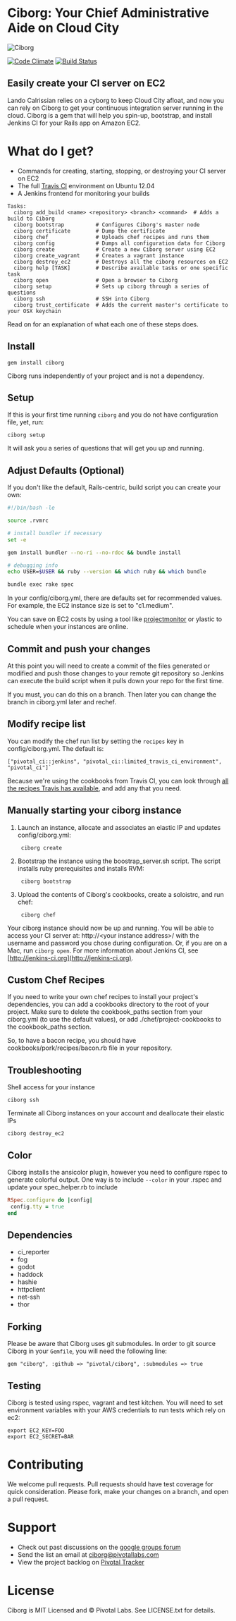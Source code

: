 # Ciborg: Your Chief Administrative Aide on Cloud City

![Ciborg](http://cheffiles.pivotallabs.com/ciborg/logo.png)

[![Code Climate](https://codeclimate.com/github/pivotal/ciborg.png)](https://codeclimate.com/github/pivotal/ciborg)
[![Build Status](https://travis-ci.org/pivotal/ciborg.png?branch=master)](https://travis-ci.org/pivotal/ciborg)


## Easily create your CI server on EC2

Lando Calrissian relies on a cyborg to keep Cloud City afloat, and now you can rely on Ciborg to get your continuous integration server running in the cloud. Ciborg is a gem that will help you spin-up, bootstrap, and install Jenkins CI for your Rails app on Amazon EC2.

# What do I get?

* Commands for creating, starting, stopping, or destroying your CI server on EC2
* The full [Travis CI](http://travis-ci.org) environment on Ubuntu 12.04
* A Jenkins frontend for monitoring your builds

```
Tasks:
  ciborg add_build <name> <repository> <branch> <command>  # Adds a build to Ciborg
  ciborg bootstrap          # Configures Ciborg's master node
  ciborg certificate        # Dump the certificate
  ciborg chef               # Uploads chef recipes and runs them
  ciborg config             # Dumps all configuration data for Ciborg
  ciborg create             # Create a new Ciborg server using EC2
  ciborg create_vagrant     # Creates a vagrant instance
  ciborg destroy_ec2        # Destroys all the ciborg resources on EC2
  ciborg help [TASK]        # Describe available tasks or one specific task
  ciborg open               # Open a browser to Ciborg
  ciborg setup              # Sets up ciborg through a series of questions
  ciborg ssh                # SSH into Ciborg
  ciborg trust_certificate  # Adds the current master's certificate to your OSX keychain
```

Read on for an explanation of what each one of these steps does.

## Install

    gem install ciborg

Ciborg runs independently of your project and is not a dependency.

## Setup

If this is your first time running `ciborg` and you do not have configuration file, yet, run:

    ciborg setup

It will ask you a series of questions that will get you up and running.

## Adjust Defaults (Optional)

If you don't like the default, Rails-centric, build script you can create your own:

```sh
#!/bin/bash -le

source .rvmrc

# install bundler if necessary
set -e

gem install bundler --no-ri --no-rdoc && bundle install

# debugging info
echo USER=$USER && ruby --version && which ruby && which bundle

bundle exec rake spec
```

In your config/ciborg.yml, there are defaults set for recommended values. For example, the EC2 instance size is set to "c1.medium".

You can save on EC2 costs by using a tool like [projectmonitor](https://github.com/pivotal/projectmonitor) or ylastic to schedule when your instances are online.

## Commit and push your changes

At this point you will need to create a commit of the files generated or modified and push those changes to your remote git repository so Jenkins can execute the build script when it pulls down your repo for the first time.

If you must, you can do this on a branch.  Then later you can change the branch in ciborg.yml later and rechef.

## Modify recipe list

You can modify the chef run list by setting the `recipes` key in config/ciborg.yml.  The default is:

	["pivotal_ci::jenkins", "pivotal_ci::limited_travis_ci_environment", "pivotal_ci"]`

Because we're using the cookbooks from Travis CI, you can look through [all the recipes Travis has available](https://github.com/travis-ci/travis-cookbooks/), and add any that you need.

## Manually starting your ciborg instance

1. Launch an instance, allocate and associates an elastic IP and updates config/ciborg.yml:

        ciborg create

2. Bootstrap the instance using the boostrap_server.sh script. The script installs ruby prerequisites and installs RVM:

        ciborg bootstrap

3. Upload the contents of Ciborg's cookbooks, create a soloistrc, and run chef:

        ciborg chef

Your ciborg instance should now be up and running. You will be able to access your CI server at: http://&lt;your instance address&gt;/ with the username and password you chose during configuration. Or, if you are on a Mac, run `ciborg open`. For more information about Jenkins CI, see [http://jenkins-ci.org](http://jenkins-ci.org).

## Custom Chef Recipes

If you need to write your own chef recipes to install your project's dependencies, you can add a cookbooks directory to
the root of your project.  Make sure to delete the cookbook_paths section from your ciborg.yml (to use the default values),
or add ./chef/project-cookbooks to the cookbook_paths section.

So, to have a bacon recipe, you should have cookbooks/pork/recipes/bacon.rb file in your repository.

## Troubleshooting

Shell access for your instance

    ciborg ssh

Terminate all Ciborg instances on your account and deallocate their elastic IPs

    ciborg destroy_ec2

## Color

Ciborg installs the ansicolor plugin, however you need to configure rspec to generate colorful output. One way is to include `--color` in your .rspec and update your spec_helper.rb to include

``` ruby
RSpec.configure do |config|
 config.tty = true
end
```

## Dependencies

* ci_reporter
* fog
* godot
* haddock
* hashie
* httpclient
* net-ssh
* thor

## Forking

Please be aware that Ciborg uses git submodules.  In order to git source Ciborg in your `Gemfile`, you will need the following line:

    gem "ciborg", :github => "pivotal/ciborg", :submodules => true

## Testing

Ciborg is tested using rspec, vagrant and test kitchen.  You will need to set environment variables with your AWS credentials to run tests which rely on ec2:

    export EC2_KEY=FOO
    export EC2_SECRET=BAR

# Contributing

We welcome pull requests.  Pull requests should have test coverage for quick consideration.  Please fork, make your changes on a branch, and open a pull request.

# Support

* Check out past discussions on the [google groups forum](https://groups.google.com/a/pivotallabs.com/forum/#!forum/ciborg)
* Send the list an email at ciborg@pivotallabs.com
* View the project backlog on [Pivotal Tracker](https://www.pivotaltracker.com/s/projects/278959)

# License

Ciborg is MIT Licensed and © Pivotal Labs.  See LICENSE.txt for details.
